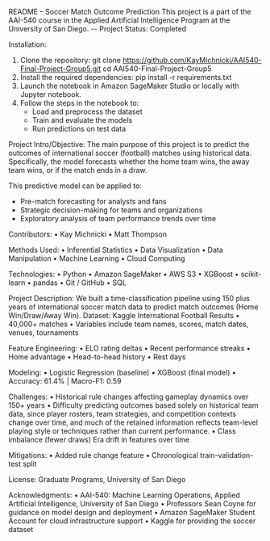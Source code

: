 README – Soccer Match Outcome Prediction
This project is a part of the AAI-540 course in the Applied Artificial Intelligence Program at the University of San Diego. 
-- Project Status: Completed

Installation:
1. Clone the repository:
   git clone https://github.com/KayMichnicki/AAI540-Final-Project-Group5.git
   cd AAI540-Final-Project-Group5
2. Install the required dependencies:
   pip install -r requirements.txt
3. Launch the notebook in Amazon SageMaker Studio or locally with Jupyter notebook.
4. Follow the steps in the notebook to:
   - Load and preprocess the dataset
   - Train and evaluate the models
   - Run predictions on test data

Project Intro/Objective:
The main purpose of this project is to predict the outcomes of international soccer (football) matches using historical data. Specifically, the model forecasts whether the home team wins, the away team wins, or if the match ends in a draw.

This predictive model can be applied to:
- Pre-match forecasting for analysts and fans
- Strategic decision-making for teams and organizations
- Exploratory analysis of team performance trends over time

Contributors: 
•	Kay Michnicki
•	Matt Thompson

Methods Used:
•	Inferential Statistics
•	Data Visualization
•	Data Manipulation
•	Machine Learning
•	Cloud Computing 

Technologies:
•	Python
•	Amazon SageMaker
•	AWS S3
•	XGBoost
•	scikit-learn
•	pandas
•	Git / GitHub
•	SQL

Project Description:
We built a time-classification pipeline using 150 plus years of international soccer match data to predict match outcomes (Home Win/Draw/Away Win).
Dataset: Kaggle International Football Results
• 40,000+ matches
• Variables include team names, scores, match dates, venues, tournaments

Feature Engineering:
• ELO rating deltas
• Recent performance streaks
• Home advantage
• Head-to-head history
• Rest days

Modeling:
• Logistic Regression (baseline)
• XGBoost (final model)
• Accuracy: 61.4% | Macro-F1: 0.59

Challenges:
•	Historical rule changes affecting gameplay dynamics over 150+ years
•	Difficulty predicting outcomes based solely on historical team data, since player rosters, team strategies, and competition contexts change over time, and much of the retained information reflects team-level playing style or techniques rather than current performance.
•	Class imbalance (fewer draws)
Era drift in features over time

Mitigations:
•	Added rule change feature
•	Chronological train-validation-test split

License:
Graduate Programs, University of San Diego

Acknowledgments:
• AAI-540: Machine Learning Operations, Applied Artificial Intelligence, University of San Diego
• Professors Sean Coyne for guidance on model design and deployment
• Amazon SageMaker Student Account for cloud infrastructure support
• Kaggle for providing the soccer dataset

